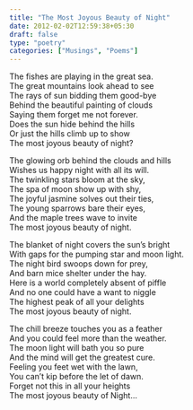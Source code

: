 ```yaml
---
title: "The Most Joyous Beauty of Night"
date: 2012-02-02T12:59:38+05:30
draft: false
type: "poetry"
categories: ["Musings", "Poems"]
---
```


The fishes are playing in the great sea.  
The great mountains look ahead to see  
The rays of sun bidding them good-bye  
Behind the beautiful painting of clouds  
Saying them forget me not forever.  
Does the sun hide behind the hills  
Or just the hills climb up to show  
The most joyous beauty of night?  


The glowing orb behind the clouds and hills  
Wishes us happy night with all its will.  
The twinkling stars bloom at the sky,  
The spa of moon show up with shy,  
The joyful jasmine solves out their ties,  
The young sparrows bare their eyes,  
And the maple trees wave to invite  
The most joyous beauty of night.  


The blanket of night covers the sun’s bright  
With gaps for the pumping star and moon light.  
The night bird swoops down for prey,  
And barn mice shelter under the hay.  
Here is a world completely absent of piffle  
And no one could have a want to niggle  
The highest peak of all your delights  
The most joyous beauty of night.  


The chill breeze touches you as a feather  
And you could feel more than the weather.  
The moon light will bath you so pure  
And the mind will get the greatest cure.  
Feeling you feet wet with the lawn,  
You can’t kip before the let of dawn.  
Forget not this in all your heights  
The most joyous beauty of Night...  
